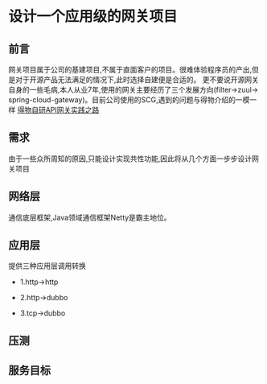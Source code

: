 # 设计一个应用级的网关项目

## 前言

网关项目属于公司的基建项目,不属于直面客户的项目。很难体验程序员的产出,但是对于开源产品无法满足的情况下,此时选择自建便是合适的。 更不要说开源网关自身的一些毛病,本人从业7年,使用的网关主要经历了三个发展方向(filter->zuul->
spring-cloud-gateway)。目前公司使用的SCG,遇到的问题与得物介绍的一模一样
[得物自研API网关实践之路](https://tech.dewu.com/article?id=98)

## 需求

由于一些众所周知的原因,只能设计实现共性功能,因此将从几个方面一步步设计网关项目

## 网络层

通信底层框架,Java领域通信框架Netty是霸主地位。

## 应用层

提供三种应用层调用转换
- 1.http->http 
  
- 2.http->dubbo 
  
- 3.tcp->dubbo

## 压测


## 服务目标